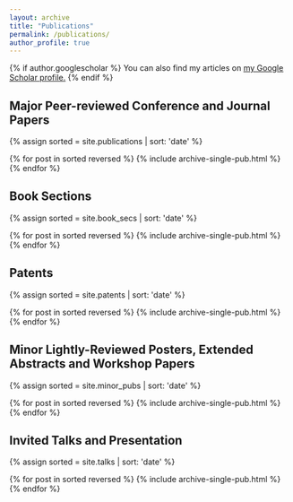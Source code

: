 ```yaml
---
layout: archive
title: "Publications"
permalink: /publications/
author_profile: true
---
```


{% if author.googlescholar %}
  You can also find my articles on <u><a href="{{author.googlescholar}}">my Google Scholar profile</a>.</u>
{% endif %}


## Major Peer-reviewed Conference and Journal Papers

{% assign sorted = site.publications | sort: 'date' %}

{% for post in sorted reversed %}
  {% include archive-single-pub.html %}
{% endfor %}

## Book Sections

{% assign sorted = site.book_secs | sort: 'date' %}

{% for post in sorted reversed %}
  {% include archive-single-pub.html %}
{% endfor %}

## Patents

{% assign sorted = site.patents | sort: 'date' %}

{% for post in sorted reversed %}
  {% include archive-single-pub.html %}
{% endfor %}

## Minor Lightly-Reviewed Posters, Extended Abstracts and Workshop Papers

{% assign sorted = site.minor_pubs | sort: 'date' %}

{% for post in sorted reversed %}
  {% include archive-single-pub.html %}
{% endfor %}

## Invited Talks and Presentation

{% assign sorted = site.talks | sort: 'date' %}

{% for post in sorted reversed %}
  {% include archive-single-pub.html %}
{% endfor %}